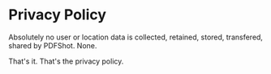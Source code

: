 # Privacy Policy

Absolutely no user or location data is collected, retained, stored, transfered, shared by PDFShot. None.

That's it. That's the privacy policy.
